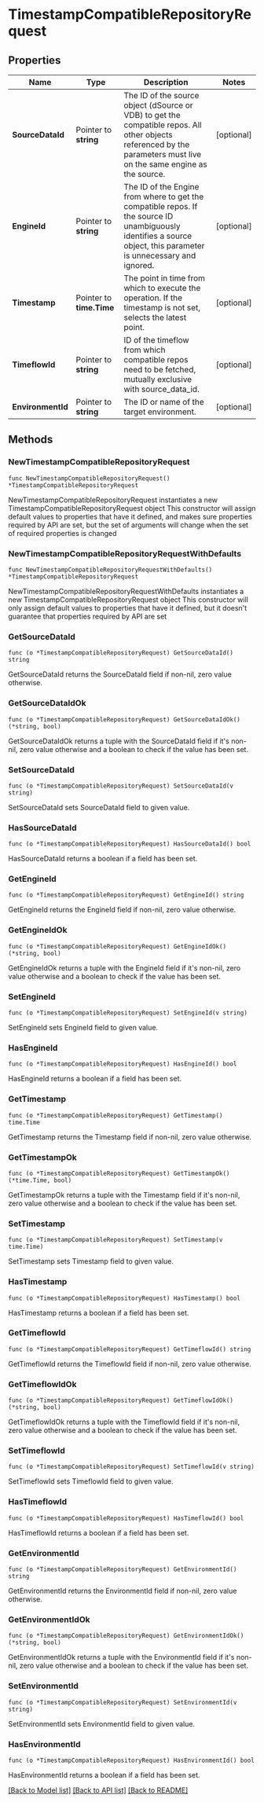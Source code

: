 # TimestampCompatibleRepositoryRequest

## Properties

Name | Type | Description | Notes
------------ | ------------- | ------------- | -------------
**SourceDataId** | Pointer to **string** | The ID of the source object (dSource or VDB) to get the compatible repos. All other objects referenced by the parameters must live on the same engine as the source. | [optional] 
**EngineId** | Pointer to **string** | The ID of the Engine from where to get the compatible repos. If the source ID unambiguously identifies a source object, this parameter is unnecessary and ignored. | [optional] 
**Timestamp** | Pointer to **time.Time** | The point in time from which to execute the operation. If the timestamp is not set, selects the latest point. | [optional] 
**TimeflowId** | Pointer to **string** | ID of the timeflow from which compatible repos need to be fetched, mutually exclusive with source_data_id. | [optional] 
**EnvironmentId** | Pointer to **string** | The ID or name of the target environment. | [optional] 

## Methods

### NewTimestampCompatibleRepositoryRequest

`func NewTimestampCompatibleRepositoryRequest() *TimestampCompatibleRepositoryRequest`

NewTimestampCompatibleRepositoryRequest instantiates a new TimestampCompatibleRepositoryRequest object
This constructor will assign default values to properties that have it defined,
and makes sure properties required by API are set, but the set of arguments
will change when the set of required properties is changed

### NewTimestampCompatibleRepositoryRequestWithDefaults

`func NewTimestampCompatibleRepositoryRequestWithDefaults() *TimestampCompatibleRepositoryRequest`

NewTimestampCompatibleRepositoryRequestWithDefaults instantiates a new TimestampCompatibleRepositoryRequest object
This constructor will only assign default values to properties that have it defined,
but it doesn't guarantee that properties required by API are set

### GetSourceDataId

`func (o *TimestampCompatibleRepositoryRequest) GetSourceDataId() string`

GetSourceDataId returns the SourceDataId field if non-nil, zero value otherwise.

### GetSourceDataIdOk

`func (o *TimestampCompatibleRepositoryRequest) GetSourceDataIdOk() (*string, bool)`

GetSourceDataIdOk returns a tuple with the SourceDataId field if it's non-nil, zero value otherwise
and a boolean to check if the value has been set.

### SetSourceDataId

`func (o *TimestampCompatibleRepositoryRequest) SetSourceDataId(v string)`

SetSourceDataId sets SourceDataId field to given value.

### HasSourceDataId

`func (o *TimestampCompatibleRepositoryRequest) HasSourceDataId() bool`

HasSourceDataId returns a boolean if a field has been set.

### GetEngineId

`func (o *TimestampCompatibleRepositoryRequest) GetEngineId() string`

GetEngineId returns the EngineId field if non-nil, zero value otherwise.

### GetEngineIdOk

`func (o *TimestampCompatibleRepositoryRequest) GetEngineIdOk() (*string, bool)`

GetEngineIdOk returns a tuple with the EngineId field if it's non-nil, zero value otherwise
and a boolean to check if the value has been set.

### SetEngineId

`func (o *TimestampCompatibleRepositoryRequest) SetEngineId(v string)`

SetEngineId sets EngineId field to given value.

### HasEngineId

`func (o *TimestampCompatibleRepositoryRequest) HasEngineId() bool`

HasEngineId returns a boolean if a field has been set.

### GetTimestamp

`func (o *TimestampCompatibleRepositoryRequest) GetTimestamp() time.Time`

GetTimestamp returns the Timestamp field if non-nil, zero value otherwise.

### GetTimestampOk

`func (o *TimestampCompatibleRepositoryRequest) GetTimestampOk() (*time.Time, bool)`

GetTimestampOk returns a tuple with the Timestamp field if it's non-nil, zero value otherwise
and a boolean to check if the value has been set.

### SetTimestamp

`func (o *TimestampCompatibleRepositoryRequest) SetTimestamp(v time.Time)`

SetTimestamp sets Timestamp field to given value.

### HasTimestamp

`func (o *TimestampCompatibleRepositoryRequest) HasTimestamp() bool`

HasTimestamp returns a boolean if a field has been set.

### GetTimeflowId

`func (o *TimestampCompatibleRepositoryRequest) GetTimeflowId() string`

GetTimeflowId returns the TimeflowId field if non-nil, zero value otherwise.

### GetTimeflowIdOk

`func (o *TimestampCompatibleRepositoryRequest) GetTimeflowIdOk() (*string, bool)`

GetTimeflowIdOk returns a tuple with the TimeflowId field if it's non-nil, zero value otherwise
and a boolean to check if the value has been set.

### SetTimeflowId

`func (o *TimestampCompatibleRepositoryRequest) SetTimeflowId(v string)`

SetTimeflowId sets TimeflowId field to given value.

### HasTimeflowId

`func (o *TimestampCompatibleRepositoryRequest) HasTimeflowId() bool`

HasTimeflowId returns a boolean if a field has been set.

### GetEnvironmentId

`func (o *TimestampCompatibleRepositoryRequest) GetEnvironmentId() string`

GetEnvironmentId returns the EnvironmentId field if non-nil, zero value otherwise.

### GetEnvironmentIdOk

`func (o *TimestampCompatibleRepositoryRequest) GetEnvironmentIdOk() (*string, bool)`

GetEnvironmentIdOk returns a tuple with the EnvironmentId field if it's non-nil, zero value otherwise
and a boolean to check if the value has been set.

### SetEnvironmentId

`func (o *TimestampCompatibleRepositoryRequest) SetEnvironmentId(v string)`

SetEnvironmentId sets EnvironmentId field to given value.

### HasEnvironmentId

`func (o *TimestampCompatibleRepositoryRequest) HasEnvironmentId() bool`

HasEnvironmentId returns a boolean if a field has been set.


[[Back to Model list]](../README.md#documentation-for-models) [[Back to API list]](../README.md#documentation-for-api-endpoints) [[Back to README]](../README.md)


